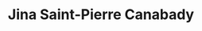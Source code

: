 ---
title: "Jina Saint-Pierre Canabady"
url: /saint-pierre/jina-saint-pierre-canabady/
shop: chaussures
---